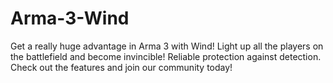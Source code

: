 # Arma-3-Wind
Get a really huge advantage in Arma 3 with Wind! Light up all the players on the battlefield and become invincible! Reliable protection against detection. Check out the features and join our community today!
